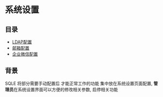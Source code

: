 # 系统设置

## 目录

* [LDAP配置](ldap_configuration.md)
* [邮箱配置](email_configuration.md)
* [企业微信配置](wechat_configuration.md)

## 背景

SQLE 将部分需要手动配置后 才能正常工作的功能 集中放在系统设置页面配置, **管理员**在系统设置界面可以方便的修改相关参数, 启停相关功能